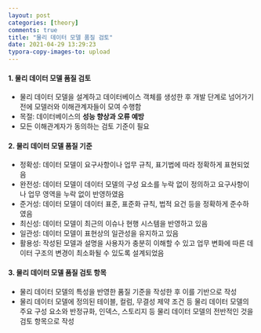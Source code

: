 ```yaml
---
layout: post
categories: [theory]
comments: true
title: "물리 데이터 모델 품질 검토"
date: 2021-04-29 13:29:23
typora-copy-images-to: upload
---
```


#### 1. 물리 데이터 모델 품질 검토

- 물리 데이터 모델을 설계하고 데이터베이스 객체를 생성한 후 개발 단계로 넘어가기 전에 모델러와 이해관계자들이 모여 수행함
- 목절: 데이터베이스의 **성능 향상과 오류 예방**
- 모든 이해관계자가 동의하는 검토 기준이 필요

#### 2. 물리 데이터 모델 품질 기준

- 정확성: 데이터 모델이 요구사항이나 업무 규칙, 표기법에 따라 정확하게 표현되었음
- 완전성: 데이터 모델이 데이터 모델의 구성 요소를 누락 없이 정의하고 요구사항이나 업무 영역을 누락 없이 반영하였음
- 준거성: 데이터 모델이 데이터 표준, 표준화 규칙, 법적 요건 등을 정확하게 준수하였음
- 최신성: 데이터 모델이 최근의 이슈나 현행 시스템을 반영하고 있음
- 일관성: 데이터 모델이 표현상의 일관성을 유지하고 있음
- 활용성: 작성된 모델과 설명을 사용자가 충분히 이해할 수 있고 업무 변화에 따른 데이터 구조의 변경이 최소화될 수 있도록 설계되었음

#### 3. 물리 데이터 모델 품질 검토 항목

- 물리 데이터 모델의 특성을 반영한 품질 기준을 작성한 후 이를 기반으로 작성
- 물리 데이터 모델에 정의된 테이블, 컬럼, 무결성 제약 조건 등 물리 데이터 모델의 주요 구성 요소와 반정규화, 인덱스, 스토리지 등 물리 데이터 모델의 전반적인 것을 검토 항목으로 작성

